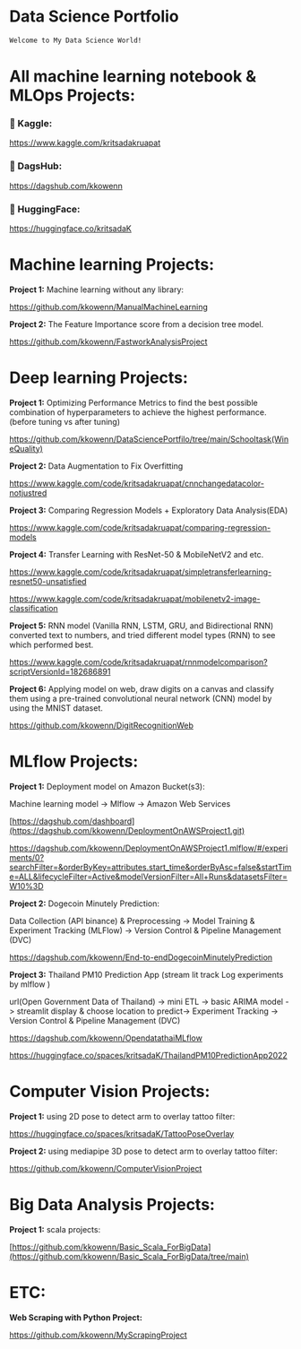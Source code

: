 # Data Science Portfolio

```bash
Welcome to My Data Science World!
```

# All machine learning notebook & MLOps Projects:

### 🦆 Kaggle:
https://www.kaggle.com/kritsadakruapat

### 🐶 DagsHub:
https://dagshub.com/kkowenn

### 🤗 HuggingFace:
https://huggingface.co/kritsadaK

# Machine learning Projects:

**Project 1:** Machine learning without any library:

https://github.com/kkowenn/ManualMachineLearning

**Project 2:** The Feature Importance score from a decision tree model. 

https://github.com/kkowenn/FastworkAnalysisProject

# Deep learning Projects:

**Project 1:** Optimizing Performance Metrics to find the best possible combination of hyperparameters to achieve the highest performance. (before tuning vs after tuning)

https://github.com/kkowenn/DataSciencePortfilo/tree/main/Schooltask(WineQuality)

**Project 2:** Data Augmentation to Fix Overfitting

https://www.kaggle.com/code/kritsadakruapat/cnnchangedatacolor-notjustred

**Project 3:** Comparing Regression Models + Exploratory Data Analysis(EDA)

https://www.kaggle.com/code/kritsadakruapat/comparing-regression-models

**Project 4:** Transfer Learning with ResNet-50 & MobileNetV2 and etc.

https://www.kaggle.com/code/kritsadakruapat/simpletransferlearning-resnet50-unsatisfied

https://www.kaggle.com/code/kritsadakruapat/mobilenetv2-image-classification

**Project 5:** RNN model (Vanilla RNN, LSTM, GRU, and Bidirectional RNN) converted text to numbers, and tried different model types (RNN) to see which performed best.

https://www.kaggle.com/code/kritsadakruapat/rnnmodelcomparison?scriptVersionId=182686891

**Project 6:** Applying model on web, draw digits on a canvas and classify them using a pre-trained convolutional neural network (CNN) model by using the MNIST dataset.

https://github.com/kkowenn/DigitRecognitionWeb

# MLflow Projects:

**Project 1:**  Deployment model on Amazon Bucket(s3):

Machine learning model -> Mlflow -> Amazon Web Services

[https://dagshub.com/dashboard](https://dagshub.com/kkowenn/DeploymentOnAWSProject1.git)

https://dagshub.com/kkowenn/DeploymentOnAWSProject1.mlflow/#/experiments/0?searchFilter=&orderByKey=attributes.start_time&orderByAsc=false&startTime=ALL&lifecycleFilter=Active&modelVersionFilter=All+Runs&datasetsFilter=W10%3D


**Project 2:** Dogecoin Minutely Prediction:

Data Collection (API binance) & Preprocessing -> Model Training & Experiment Tracking (MLFlow) -> Version Control & Pipeline Management (DVC) 

https://dagshub.com/kkowenn/End-to-endDogecoinMinutelyPrediction

**Project 3:** Thailand PM10 Prediction App (stream lit track Log experiments by mlflow )

url(Open Government Data of Thailand) -> mini ETL -> basic ARIMA model -> streamlit display & choose location to predict-> Experiment Tracking -> Version Control & Pipeline Management (DVC)

https://dagshub.com/kkowenn/OpendatathaiMLflow

https://huggingface.co/spaces/kritsadaK/ThailandPM10PredictionApp2022


# Computer Vision Projects:
 
**Project 1:** using 2D pose to detect arm to overlay tattoo filter:

https://huggingface.co/spaces/kritsadaK/TattooPoseOverlay

**Project 2:** using mediapipe 3D pose to detect arm to overlay tattoo filter:

https://github.com/kkowenn/ComputerVisionProject


# Big Data Analysis Projects:

**Project 1:** scala projects:

[https://github.com/kkowenn/Basic_Scala_ForBigData](https://github.com/kkowenn/Basic_Scala_ForBigData/tree/main)

#  ETC:

**Web Scraping with Python Project:** 

https://github.com/kkowenn/MyScrapingProject


